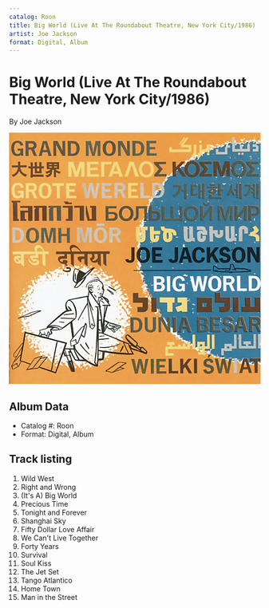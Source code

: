 ```yaml
---
catalog: Roon
title: Big World (Live At The Roundabout Theatre, New York City/1986)
artist: Joe Jackson
format: Digital, Album
---
```


# Big World (Live At The Roundabout Theatre, New York City/1986)

By Joe Jackson

![](../../assets/albumcovers/Joe_Jackson-Big_World_Live_At_The_Roundabout_Theatre__New_York_City-1986.png)

## Album Data

- Catalog #: Roon
- Format: Digital, Album


## Track listing


1. Wild West
2. Right and Wrong
3. (It's A) Big World
4. Precious Time
5. Tonight and Forever
6. Shanghai Sky
7. Fifty Dollar Love Affair
8. We Can't Live Together
9. Forty Years
10. Survival
11. Soul Kiss
12. The Jet Set
13. Tango Atlantico
14. Home Town
15. Man in the Street

